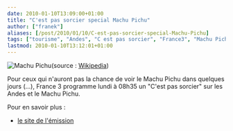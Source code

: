 ```yaml
---
date: 2010-01-10T13:09:00+01:00
title: "C'est pas sorcier special Machu Pichu"
author: ["franek"]
aliases: [/post/2010/01/10/C-est-pas-sorcier-special-Machu-Pichu]
tags: ["tourisme", "Andes", "C est pas sorcier", "France3", "Machu Pichu", "Pérou"]
lastmod: 2010-01-10T13:12:01+01:00
---
```

![Machu Pichu](https://franek.chicour.net/public/.Before_Machu_Picchu_m.jpg "Machu Pichu, janv. 2010")(source : [Wikipedia](http://fr.wikipedia.org/wiki/Fichier:Before_Machu_Picchu.jpg))

Pour ceux qui n'auront pas la chance de voir le Machu Pichu dans quelques jours (...), France 3 programme lundi à 08h35 un "C'est pas sorcier" sur les Andes et le Machu Pichu.

Pour en savoir plus :

- [le site de l'émission](http://c-est-pas-sorcier.france3.fr/?page=emission&id_article=408)
